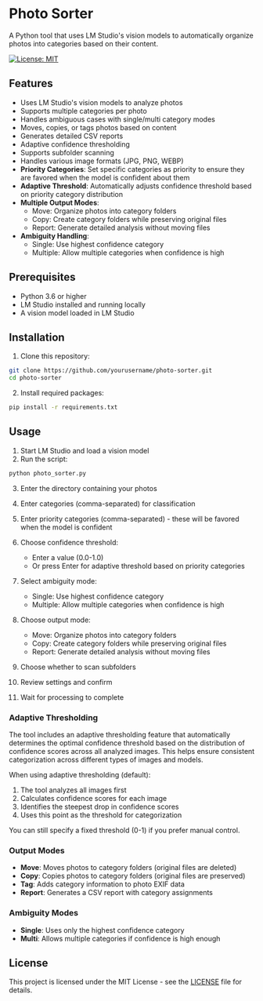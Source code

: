 # Photo Sorter

A Python tool that uses LM Studio's vision models to automatically organize photos into categories based on their content.

[![License: MIT](https://img.shields.io/badge/License-MIT-yellow.svg)](https://opensource.org/licenses/MIT)

## Features

- Uses LM Studio's vision models to analyze photos
- Supports multiple categories per photo
- Handles ambiguous cases with single/multi category modes
- Moves, copies, or tags photos based on content
- Generates detailed CSV reports
- Adaptive confidence thresholding
- Supports subfolder scanning
- Handles various image formats (JPG, PNG, WEBP)
- **Priority Categories**: Set specific categories as priority to ensure they are favored when the model is confident about them
- **Adaptive Threshold**: Automatically adjusts confidence threshold based on priority category distribution
- **Multiple Output Modes**: 
  - Move: Organize photos into category folders
  - Copy: Create category folders while preserving original files
  - Report: Generate detailed analysis without moving files
- **Ambiguity Handling**:
  - Single: Use highest confidence category
  - Multiple: Allow multiple categories when confidence is high

## Prerequisites

- Python 3.6 or higher
- LM Studio installed and running locally
- A vision model loaded in LM Studio

## Installation

1. Clone this repository:
```bash
git clone https://github.com/yourusername/photo-sorter.git
cd photo-sorter
```

2. Install required packages:
```bash
pip install -r requirements.txt
```

## Usage

1. Start LM Studio and load a vision model
2. Run the script:
```bash
python photo_sorter.py
```

3. Enter the directory containing your photos

4. Enter categories (comma-separated) for classification

5. Enter priority categories (comma-separated) - these will be favored when the model is confident

6. Choose confidence threshold:
   - Enter a value (0.0-1.0)
   - Or press Enter for adaptive threshold based on priority categories

7. Select ambiguity mode:
   - Single: Use highest confidence category
   - Multiple: Allow multiple categories when confidence is high

8. Choose output mode:
   - Move: Organize photos into category folders
   - Copy: Create category folders while preserving original files
   - Report: Generate detailed analysis without moving files

9. Choose whether to scan subfolders

10. Review settings and confirm

11. Wait for processing to complete

### Adaptive Thresholding

The tool includes an adaptive thresholding feature that automatically determines the optimal confidence threshold based on the distribution of confidence scores across all analyzed images. This helps ensure consistent categorization across different types of images and models.

When using adaptive thresholding (default):
1. The tool analyzes all images first
2. Calculates confidence scores for each image
3. Identifies the steepest drop in confidence scores
4. Uses this point as the threshold for categorization

You can still specify a fixed threshold (0-1) if you prefer manual control.

### Output Modes

- **Move**: Moves photos to category folders (original files are deleted)
- **Copy**: Copies photos to category folders (original files are preserved)
- **Tag**: Adds category information to photo EXIF data
- **Report**: Generates a CSV report with category assignments

### Ambiguity Modes

- **Single**: Uses only the highest confidence category
- **Multi**: Allows multiple categories if confidence is high enough

## License

This project is licensed under the MIT License - see the [LICENSE](LICENSE) file for details. 